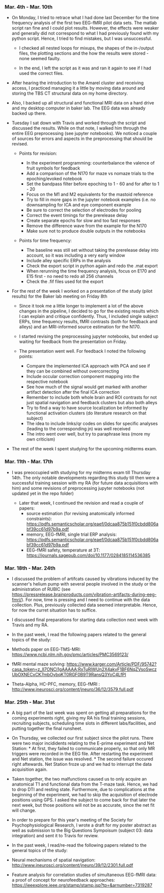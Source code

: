 ### Mar. 4th - Mar. 10th
* On Monday, I tried to retrace what I had done last December for the time frequency analysis of the first two EEG-fMRI pilot data sets. The matlab script ran fine and I could plot results. However, the effects were weaker and generally did not correspond to what I had previously found with my python script. Hence, I tried to find mistakes, but I was unsuccessful.

  * I checked all nested loops for mixups, the shapes of the in-/output files, the plotting sections and the how the results were stored - none seemed faulty.
  
  * In the end, I left the script as it was and ran it again to see if I had used the correct files.
  
* After hearing the introduction to the Amarel cluster and receiving access, I practiced managing it a little by moving data around and storing the TBS CT structural data on my home directory.

* Also, I backed up all structural and functional MRI data on a hard drive and my desktop computer in baker lab. The EEG data was already backed up there. 

* Tuesday I sat down with Travis and worked through the script and discussed the results. While on that note, I walked him through the entire EEG preprocessing (see jupyter notebooks). We noticed a couple of sources for errors and aspects in the preprocessing that should be revised.

  * Points for revision:
    * In the experiment programming: counterbalance the valence of fruit symbols for feedback
    * Add a comparison of the N170 for maze vs nomaze trials to the epoching/evoked notebook
    * Set the bandpass filter before epoching to 1 - 60 and for after to 1 - 20
    * Focus on the M1 and M2 equivalents for the mastoid reference 
    * Try to fill in more gaps in the jupyter notebook examples (i.e. no downsampling for ICA and eye component example
    * Be sure to correct the selection of electrodes for pooling
    * Correct the event timings for the prerelease delay
    * Create separate epochs for slow and too fast responses
    * Remove the difference wave from the example for the N170
    * Make sure not to produce double outputs in the notebooks
    
  * Points for time frequency:
    * The baseline was still set without taking the prerelease delay into account, so it was including a very early window
    * Include alley specific ERPs in the analysis
    * Check the export script in python again and redo the .mat export
    * When rerunning the time frequency analysis, focus on E170 and E15 first - no need to redo all 256 channels
    * Check the .fif files used fot the export

* For the rest of the week I worked on a presentation of the study (pilot results) for the Baker lab meeting on Friday 8th

  * Since it took me a little longer to implement a lot of the above changes in the pipeline, I decided to go for the existing results which I can explain and critique confidently. Thus, I included single subject ERPs, time frequency results, fMRI contrasts (both for feedback and alleys) and an MRI-informed source estimation for the N170.

  * I started revising the preprocessing jupyter notebooks, but ended up waiting for feedback from the presentation on Friday.

  * The presentation went well. For feedback I noted the following points:
    * Compare the implemented ICA approach with PCA and see if they can be combined without overcorrecting
    * Include occular correction component mapping into the respective notebook
    * See how much of the signal would get marked with another artifact detection after the final ICA correction
    * Remember to include both whole brain and ROI contrasts for not just spatial navigation and feedback clusters but also both alleys
    * Try to find a way to have source localization be informed by functional activation clusters (do literature research on that subject)
    * The idea to include links/qr codes on slides for specific analyses (leading to the corresponding jn) was well received
    * The intro went over well, but try to paraphrase less (more my own criticism)

* The rest of the week I spent studying for the upcoming midterms exam.

### Mar. 11th - Mar. 17th
* I was preoccupied with studying for my midterms exam till Thursday 14th. The only notable developments regarding this study till then were a successful training session with my RA (for future data acquisitions with him) and some revisions of preprocessing jupyter notebooks (not updated yet in the repo folder)

  * Later that week, I continued the revision and read a couple of papers:
      * source estimation (for revising anatomically informed constraints): https://pdfs.semanticscholar.org/eaef/0dcaa875b151f0cbdd806abf39cc61d97b9a.pdf
      * memory, EEG-fMRI, single trial ERP analysis: https://pdfs.semanticscholar.org/eaef/0dcaa875b151f0cbdd806abf39cc61d97b9a.pdf
      * EEG-fMRI safety, temperature at 3T: https://journals.sagepub.com/doi/10.1177/0284185114536385
      
### Mar. 18th - Mar. 24th
* I discussed the problem of artifcats caused by vibrations induced by the scanner's helium pump with several people involved in the study or the administration of RUBIC (see https://pressrelease.brainproducts.com/vibration-artifacts-during-eeg-fmri/). For now, time is pressing and I need to continue with the data collection. Plus, previously collected data seemed interpretable. Hence, for now the curret situation has to suffice.

* I discussed final preparations for starting data collection next week with Travis and my RA.

* In the past week, I read the following papers related to the general topics of the study:

 * Methods paper on EEG-TMS-MRI: https://www.ncbi.nlm.nih.gov/pmc/articles/PMC3569123/
 * fMRI mental maze solving: https://www.karger.com/Article/PDF/95742?casa_token=z_lI7ONCi1gAAAAA:RxTuRIWUn2X4akvF1BF6NqZVsoSwczUbOXNECxCK7mbOybqKT0RGF0B9T9RansQ3YoC4LfPI
 * Theta-Alpha, HC-PFC, memory, EEG-fMRI : http://www.jneurosci.org/content/jneuro/36/12/3579.full.pdf

### Mar. 25th - Mar. 31st
* A big part of the last week was spent on getting all preparations for the coming experiments right, giving my RA his final training sessions, recruiting subjects, scheduling time slots in different labs/facilities, and putting together the final runsheet.

* On Thursday, we collected our first subject since the pilot runs. There were two major incididents relating to the E-prime experiment and Net Station:
      * At first, they failed to communicate properly, so that only MR triggers were recorded in the EEG file. After restarting the experiment and Net station, the issue was resolved.
      * The second failure occured right aftewards. Net Station froze up and we had to interrupt the data acquisition again.

* Taken together, the two malfunctions caused us to only acquire an anatomical T1 and functional data from the T-maze task. Hence, we had to drop DTI and resting state. Furthermore, due to complications at the beginning of the experiment, we had to skip the acquisition of electrode positions using GPS. I asked the subject to come back for that later the next week, but those positions will not be as accurate, since the net fit will change.

* In order to prepare for this year's meeting of the Society for Psychophysiological Research, I wrote a draft for my poster abstract as well as submission to the Big Questions Sympoisum (subject 03: data integration) and sent it to Travis for review.

* In the past week, I read/re-read the following papers related to the general topics of the study:

 * Neural mechanisms of spatial navigation: http://www.jneurosci.org/content/jneuro/39/12/2301.full.pdf
 * Feature analysis for correlation studies of simultaneous EEG-fMRI
data: a proof of concept for neurofeedback approaches: https://ieeexplore.ieee.org/stamp/stamp.jsp?tp=&arnumber=7319287
